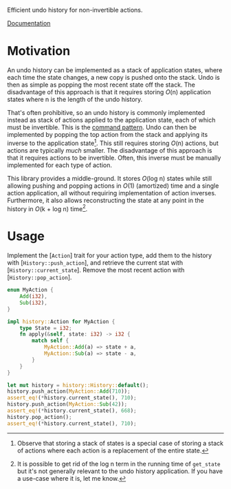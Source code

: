 Efficient undo history for non-invertible actions.

[Documentation](https://cbbowen.github.io/history)

# Motivation

An undo history can be implemented as a stack of application states, where each time the state changes, a new copy is pushed onto the stack. Undo is then as simple as popping the most recent state off the stack. The disadvantage of this approach is that it requires storing *O*(n) application states where n is the length of the undo history.

That's often prohibitive, so an undo history is commonly implemented instead as stack of actions applied to the application state, each of which must be invertible. This is the [command pattern](https://en.wikipedia.org/wiki/Command_pattern). Undo can then be implemented by popping the top action from the stack and applying its inverse to the application state[^1]. This still requires storing *O*(n) actions, but actions are typically _much_ smaller. The disadvantage of this approach is that it requires actions to be invertible. Often, this inverse must be manually implemented for each type of action.

This library provides a middle-ground. It stores *O*(log n) states while still allowing pushing and popping actions in *O*(1) (amortized) time and a single action application, all without requiring implementation of action inverses. Furthermore, it also allows reconstructing the state at any point in the history in *O*(k + log n) time[^2].

[^1]: Observe that storing a stack of states is a special case of storing a stack of actions where each action is a replacement of the entire state.

[^2]: It is possible to get rid of the log n term in the running time of `get_state` but it's not generally relevant to the undo history application. If you have a use-case where it is, let me know.

# Usage

Implement the [`Action`] trait for your action type, add them to the history with [`History::push_action`], and retrieve the current stat with [`History::current_state`]. Remove the most recent action with [`History::pop_action`].

```rust
enum MyAction {
	Add(i32),
	Sub(i32),
}

impl history::Action for MyAction {
	type State = i32;
	fn apply(&self, state: i32) -> i32 {
		match self {
			MyAction::Add(a) => state + a,
			MyAction::Sub(a) => state - a,
		}
	}
}

let mut history = history::History::default();
history.push_action(MyAction::Add(710));
assert_eq!(*history.current_state(), 710);
history.push_action(MyAction::Sub(42));
assert_eq!(*history.current_state(), 668);
history.pop_action();
assert_eq!(*history.current_state(), 710);
```
